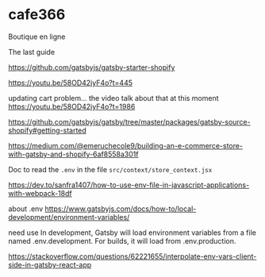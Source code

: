 # cafe366

Boutique en ligne

The last guide

https://github.com/gatsbyjs/gatsby-starter-shopify

https://youtu.be/58OD42jyF4o?t=445

updating cart problem... the video talk about that at this moment
https://youtu.be/58OD42jyF4o?t=1986

https://github.com/gatsbyjs/gatsby/tree/master/packages/gatsby-source-shopify#getting-started

https://medium.com/@emeruchecole9/building-an-e-commerce-store-with-gatsby-and-shopify-6af8558a301f

Doc to read the `.env` in the file `src/context/store_context.jsx`

https://dev.to/sanfra1407/how-to-use-env-file-in-javascript-applications-with-webpack-18df

about .env
https://www.gatsbyjs.com/docs/how-to/local-development/environment-variables/

need use
In development, Gatsby will load environment variables from a file named .env.development. For builds, it will load from .env.production.

https://stackoverflow.com/questions/62221655/interpolate-env-vars-client-side-in-gatsby-react-app
